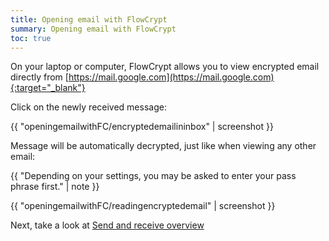 ```yaml
---
title: Opening email with FlowCrypt
summary: Opening email with FlowCrypt
toc: true
---
```


On your laptop or computer, FlowCrypt allows you to view encrypted email directly from [https://mail.google.com](https://mail.google.com){:target="_blank"}

Click on the newly received message:

{{ "openingemailwithFC/encryptedemailininbox" | screenshot }}

Message will be automatically decrypted, just like when viewing any other email:

{{ "Depending on your settings, you may be asked to enter your pass phrase first." | note }}

{{ "openingemailwithFC/readingencryptedemail" | screenshot }}

Next, take a look at [Send and receive overview](index.html)
